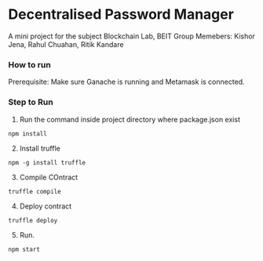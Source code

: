 # Decentralised Password Manager

A mini project for the subject Blockchain Lab, BEIT
Group Memebers: Kishor Jena, Rahul Chuahan, Ritik Kandare

### How to run

Prerequisite:
Make sure Ganache is running and Metamask is connected.

### Step to Run

1. Run the command inside project directory where package.json exist

`npm install`

2. Install truffle

`npm -g install truffle`

3. Compile COntract

`truffle compile`

4. Deploy contract

`truffle deploy`

5. Run.

`npm start`
